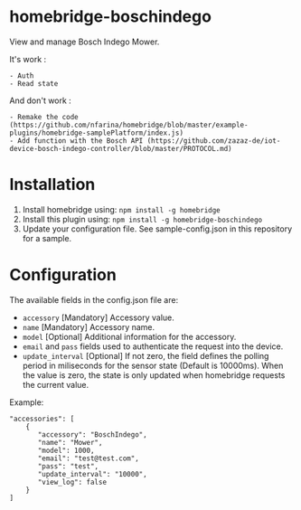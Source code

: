 # homebridge-boschindego

View and manage Bosch Indego Mower.

It's work :

    - Auth
    - Read state

And don't work :

    - Remake the code (https://github.com/nfarina/homebridge/blob/master/example-plugins/homebridge-samplePlatform/index.js)
    - Add function with the Bosch API (https://github.com/zazaz-de/iot-device-bosch-indego-controller/blob/master/PROTOCOL.md)

# Installation

1. Install homebridge using: `npm install -g homebridge`
2. Install this plugin using: `npm install -g homebridge-boschindego`
3. Update your configuration file. See sample-config.json in this repository for a sample.

# Configuration

The available fields in the config.json file are:
 - `accessory` [Mandatory] Accessory value.
 - `name` [Mandatory] Accessory name.
 - `model` [Optional] Additional information for the accessory.
 - `email` and `pass` fields used to authenticate the request into the device.
 - `update_interval` [Optional] If not zero, the field defines the polling period in miliseconds for the sensor state (Default is 10000ms). When the value is zero, the state is only updated when homebridge requests the current value.


Example:

 ```
 "accessories": [
     {
        "accessory": "BoschIndego",
        "name": "Mower",
		"model": 1000,
        "email": "test@test.com",
		"pass": "test",
		"update_interval": "10000",
		"view_log": false
     }
 ]

```